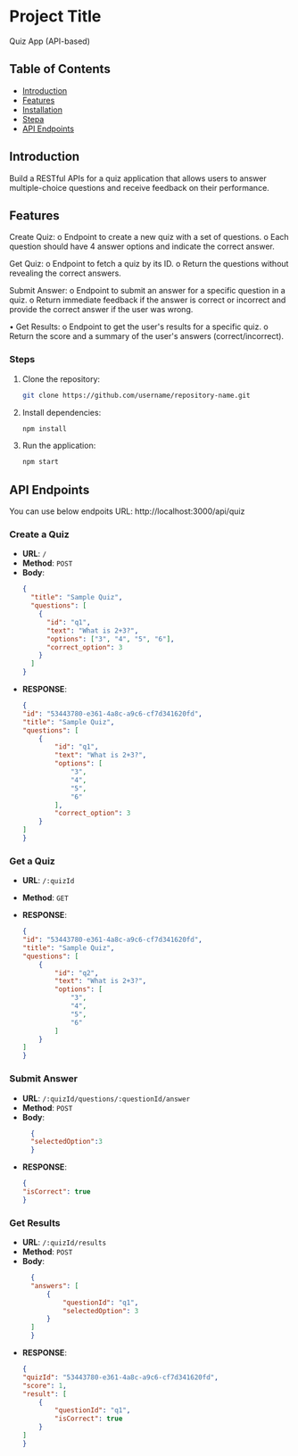 # Project Title
Quiz App (API-based)
## Table of Contents
- [Introduction](#introduction)
- [Features](#features)
- [Installation](#installation)
- [Stepa](#steps)
- [API Endpoints](#api-endpoints)

## Introduction
Build a RESTful APIs for a quiz application that allows users to answer multiple-choice
questions and receive feedback on their performance.

## Features
Create Quiz:
o Endpoint to create a new quiz with a set of questions.
o Each question should have 4 answer options and indicate the correct
answer.

Get Quiz:
o Endpoint to fetch a quiz by its ID.
o Return the questions without revealing the correct answers.

Submit Answer:
o Endpoint to submit an answer for a specific question in a quiz.
o Return immediate feedback if the answer is correct or incorrect and provide
the correct answer if the user was wrong.

• Get Results:
o Endpoint to get the user's results for a specific quiz.
o Return the score and a summary of the user's answers (correct/incorrect).

### Steps
1. Clone the repository:
    ```bash
    git clone https://github.com/username/repository-name.git
    ```
2. Install dependencies:
    ```bash
    npm install
    ```
3. Run the application:
    ```bash
    npm start
    ```



## API Endpoints
You can use below endpoits 
URL: http://localhost:3000/api/quiz
### Create a Quiz
- **URL**: `/`
- **Method**: `POST`
- **Body**:
  ```json
  {
    "title": "Sample Quiz",
    "questions": [
      {
        "id": "q1",
        "text": "What is 2+3?",
        "options": ["3", "4", "5", "6"],
        "correct_option": 3
      }
    ]
  }

- **RESPONSE**:
    ```json
    {
    "id": "53443780-e361-4a8c-a9c6-cf7d341620fd",
    "title": "Sample Quiz",
    "questions": [
        {
            "id": "q1",
            "text": "What is 2+3?",
            "options": [
                "3",
                "4",
                "5",
                "6"
            ],
            "correct_option": 3
        }
    ]
    }
### Get a Quiz
- **URL**: `/:quizId`
- **Method**: `GET`

- **RESPONSE**:
    ```json
    {
    "id": "53443780-e361-4a8c-a9c6-cf7d341620fd",
    "title": "Sample Quiz",
    "questions": [
        {
            "id": "q2",
            "text": "What is 2+3?",
            "options": [
                "3",
                "4",
                "5",
                "6"
            ]
        }
    ]
    }
### Submit Answer
- **URL**: `/:quizId/questions/:questionId/answer`
- **Method**: `POST`
- **Body**:
  ```json
    {
    "selectedOption":3
    }

- **RESPONSE**:
    ```json
    {
    "isCorrect": true
    }
### Get Results
- **URL**: `/:quizId/results`
- **Method**: `POST`
- **Body**:
  ```json
    {
    "answers": [
        {
            "questionId": "q1",
            "selectedOption": 3
        }
    ]
    }

- **RESPONSE**:
    ```json
    {
    "quizId": "53443780-e361-4a8c-a9c6-cf7d341620fd",
    "score": 1,
    "result": [
        {
            "questionId": "q1",
            "isCorrect": true
        }
    ]
    }